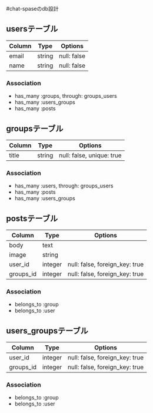 #chat-spaseのdb設計
## usersテーブル
|Column|Type|Options|
|------|----|-------|
|email|string|null: false|
|name|string|null: false|

### Association
- has_many :groups, through: groups_users
- has_many :users_groups
- has_many :posts
 
## groupsテーブル
|Column|Type|Options|
|------|----|-------|
|title|string|null: false, unique: true|
 
 
### Association
- has_many :users, through: groups_users
- has_many :posts  
- has_many :users_groups

##  postsテーブル
|Column|Type|Options|
|------|----|-------| 
|body|text|
|image|string|
|user_id|integer|null: false, foreign_key: true|
|groups_id|integer|null: false, foreign_key: true|
### Association
- belongs_to :group
- belongs_to :user

##  users_groupsテーブル
|Column|Type|Options|
|------|----|-------|
|user_id|integer|null: false, foreign_key: true|
|groups_id|integer|null: false, foreign_key: true|
 
### Association
- belongs_to :group
- belongs_to :user